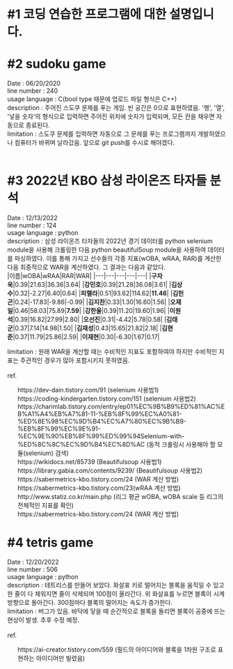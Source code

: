 # #1 코딩 연습한 프로그램에 대한 설명입니다.<br>
# #2 sudoku game
Date : 06/20/2020<br>
line number : 240<br>
usage language : C(bool type 때문에 업로드 파일 형식은 C++)<br>
description : 주어진 스도쿠 문제를 푸는 게임. 빈 공간은 0으로 표현하였음. '행', '열', '넣을 숫자'의 형식으로 입력하면 주어진 위치에 숫자가 입력되며, 모든 칸을 채우면 자동으로 종료된다.<br>
limitation : 스도쿠 문제를 입력하면 자동으로 그 문제를 푸는 프로그램까지 개발하였으나 컴퓨터가 바뀌며 날라갔음. 앞으로 git push를 수시로 해야겠다.<br><br>
# #3 2022년 KBO 삼성 라이온즈 타자들 분석
Date : 12/13/2022<br>
line number : 124<br>
usage language : python<br>
description : 삼성 라이온즈 타자들의 2022년 경기 데이터를 python selenium module을 사용해 크롤링한 다음 python beautifulSoup module을 사용하여 데이터를 파싱하였다. 이를 통해 가지고 선수들의 각종 지표(wOBA, wRAA, RAR)를 계산한 다음 최종적으로 WAR을 계산하였다. 그 결과는 다음과 같았다.<br>
|이름|wOBA|wRAA|RAR|WAR|
|---|---|---|---|---|
|**구자욱**|0.39|21.63|36.36|3.64|
|**강민호**|0.39|21.28|36.08|3.61|
|**김상수**|0.32|-2.27|6.40|0.64|
|**피렐라**|0.51|93.62|114.62|**11.46**|
|**김헌곤**|0.24|-17.83|-9.86|-0.99|
|**김지찬**|0.33|1.30|16.60|1.56|
|**오재일**|0.46|58.03|75.89|**7.59**|
|**강한울**|0.39|11.20|19.60|1.96|
|**이원석**|0.39|16.82|27.99|2.80|
|**오선진**|0.31|-4.42|5.78|0.58|
|**김태군**|0.37|7.14|14.98|1.50|
|**김재성**|0.43|15.65|21.82|2.18|
|**김현준**|0.37|11.79|25.86|2.59|
|**이재현**|0.30|-6.30|1.67|0.17|

limitation : 원래 WAR을 계산할 때는 수비적인 지표도 포함하여야 하지만 수비적인 지표는 주관적인 경우가 많아 포함시키지 못하였음.<br><br>
ref.
<ol>
  https://dev-dain.tistory.com/91 (selenium 사용법1)<br>
  https://coding-kindergarten.tistory.com/151 (selenium 사용법2)<br>
  https://charimlab.tistory.com/entry/ep01%EC%9B%B9%ED%81%AC%EB%A1%A4%EB%A7%81-11-%EB%8F%99%EC%A0%81-%ED%8E%98%EC%9D%B4%EC%A7%80%EC%9B%B9-%EB%8F%99%EC%9E%91-%EC%9E%90%EB%8F%99%ED%99%94Selenium-with-%ED%8C%8C%EC%9D%B4%EC%8D%AC (동적 크롤링시 사용해야 할 모듈(selenium) 검색)<br>
  https://wikidocs.net/85739 (Beautifulsoup 사용법1)<br>
  https://library.gabia.com/contents/9239/ (Beautifulsoup 사용법2)<br>
  https://sabermetrics-kbo.tistory.com/24  (WAR 계산 방법)<br>
  https://sabermetrics-kbo.tistory.com/23(wRAA 계산 방법)<br>
  http://www.statiz.co.kr/main.php (리그 평균 wOBA, wOBA scale 등 리그의 전체적인 지표를 확인)<br>
  https://sabermetrics-kbo.tistory.com/24 (WAR 계산 방법)<br>
</ol>

# #4 tetris game
Date : 12/20/2022<br>
line number : 506<br>
usage language : python<br>
description : 테트리스를 만들어 보았다. 화살표 키로 떨어지는 블록을 움직일 수 있고 한 줄이 다 체워지면 줄이 삭제되며 100점이 올라간다. 위 화살표를 누르면 블록이 시계방향으로 돌아간다. 300점마다 블록의 떨어지는 속도가 증가한다.<br>
limitation : 버그가 있음. 바닥에 닿을 때 순간적으로 블록을 돌리면 블록이 공중에 뜨는 현상이 발생. 추후 수정 예정.<br><br>
ref.<br>
<ol>
  https://ai-creator.tistory.com/559 (필드의 아이디어와 블록을 1차원 구조로 표현하는 아이디어만 빌렸음)
</ol>
